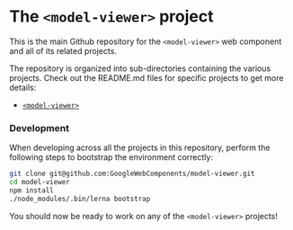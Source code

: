# The `<model-viewer>` project

This is the main Github repository for the `<model-viewer>` web component and
all of its related projects.

The repository is organized into sub-directories containing the various projects.
Check out the README.md files for specific projects to get more details:

 - [`<model-viewer>`](packages/model-viewer)

### Development

When developing across all the projects in this repository, perform the following
steps to bootstrap the environment correctly:

```sh
git clone git@github.com:GoogleWebComponents/model-viewer.git
cd model-viewer
npm install
./node_modules/.bin/lerna bootstrap
```

You should now be ready to work on any of the `<model-viewer>` projects!